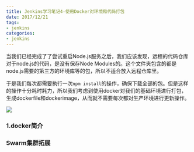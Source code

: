 ```yaml
---
title: Jenkins学习笔记4-使用Docker对环境和代码打包
date: 2017/12/21
tags: 
- jenkins
categories:
- jenkins
---
```


当我们已经完成了了尝试重启Node.js服务之后，我们应该发现，远程的代码仓库对于node.js的代码，是没有保存Node Modules的。这个文件夹包含的都是node.js需要的第三方的环境库等的包，所以不适合放入远程仓库里。

于是我们每次都需要执行一次`npm install`的操作，确保下载全部的包。但是这样的操作十分耗时耗力，所以我们考虑到使用docker对我们的基础环境进行打包，生成dockerfile和dockerimage，从而就不需要每次都对生产环境进行更新操作。

![](http://ondsf10qe.bkt.clouddn.com/jenkins11.png)

### 1.docker简介



### Swarm集群拓展

